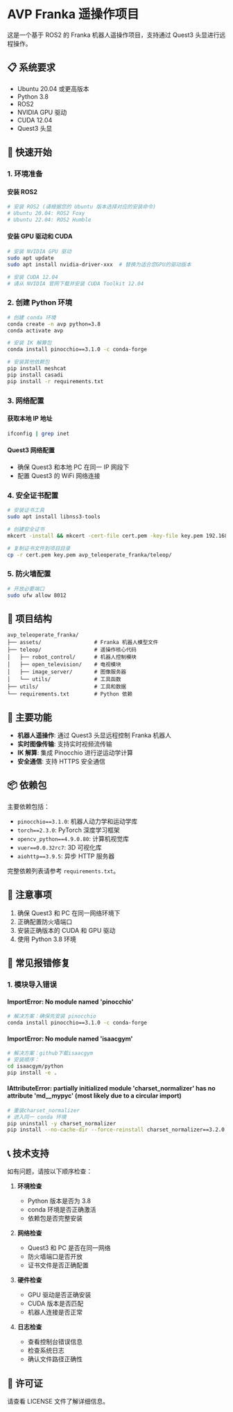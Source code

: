 # AVP Franka 遥操作项目

这是一个基于 ROS2 的 Franka 机器人遥操作项目，支持通过 Quest3 头显进行远程操作。

## 📋 系统要求

- Ubuntu 20.04 或更高版本
- Python 3.8
- ROS2
- NVIDIA GPU 驱动
- CUDA 12.04
- Quest3 头显

## 🚀 快速开始

### 1. 环境准备

#### 安装 ROS2
```bash
# 安装 ROS2 (请根据您的 Ubuntu 版本选择对应的安装命令)
# Ubuntu 20.04: ROS2 Foxy
# Ubuntu 22.04: ROS2 Humble
```

#### 安装 GPU 驱动和 CUDA
```bash
# 安装 NVIDIA GPU 驱动
sudo apt update
sudo apt install nvidia-driver-xxx  # 替换为适合您GPU的驱动版本

# 安装 CUDA 12.04
# 请从 NVIDIA 官网下载并安装 CUDA Toolkit 12.04
```

### 2. 创建 Python 环境

```bash
# 创建 conda 环境
conda create -n avp python=3.8
conda activate avp

# 安装 IK 解算包
conda install pinocchio==3.1.0 -c conda-forge

# 安装其他依赖包
pip install meshcat
pip install casadi
pip install -r requirements.txt
```

### 3. 网络配置

#### 获取本地 IP 地址
```bash
ifconfig | grep inet
```

#### Quest3 网络配置
- 确保 Quest3 和本地 PC 在同一 IP 网段下
- 配置 Quest3 的 WiFi 网络连接

### 4. 安全证书配置

```bash
# 安装证书工具
sudo apt install libnss3-tools

# 创建安全证书
mkcert -install && mkcert -cert-file cert.pem -key-file key.pem 192.168.*.* localhost 127.0.0.1

# 复制证书文件到项目目录
cp -r cert.pem key.pem avp_teleoperate_franka/teleop/
```

### 5. 防火墙配置

```bash
# 开放必要端口
sudo ufw allow 8012
```

## 📁 项目结构

```
avp_teleoperate_franka/
├── assets/                 # Franka 机器人模型文件
├── teleop/                 # 遥操作核心代码
│   ├── robot_control/      # 机器人控制模块
│   ├── open_television/    # 电视模块
│   ├── image_server/       # 图像服务器
│   └── utils/              # 工具函数
├── utils/                  # 工具和数据
└── requirements.txt        # Python 依赖
```

## 🔧 主要功能

- **机器人遥操作**: 通过 Quest3 头显远程控制 Franka 机器人
- **实时图像传输**: 支持实时视频流传输
- **IK 解算**: 集成 Pinocchio 进行逆运动学计算
- **安全通信**: 支持 HTTPS 安全通信

## 📦 依赖包

主要依赖包括：
- `pinocchio==3.1.0`: 机器人动力学和运动学库
- `torch==2.3.0`: PyTorch 深度学习框架
- `opencv_python==4.9.0.80`: 计算机视觉库
- `vuer==0.0.32rc7`: 3D 可视化库
- `aiohttp==3.9.5`: 异步 HTTP 服务器

完整依赖列表请参考 `requirements.txt`。

## 🚨 注意事项

1. 确保 Quest3 和 PC 在同一网络环境下
2. 正确配置防火墙端口
3. 安装正确版本的 CUDA 和 GPU 驱动
4. 使用 Python 3.8 环境

## 🚨 常见报错修复

### 1. 模块导入错误

#### ImportError: No module named 'pinocchio'
```bash
# 解决方案：确保先安装 pinocchio
conda install pinocchio==3.1.0 -c conda-forge
```

#### ImportError: No module named 'isaacgym'
```bash
# 解决方案：github下载isaacgym
# 安装顺序：
cd isaacgym/python
pip install -e .
```
#### IAttributeError: partially initialized module 'charset_normalizer' has no attribute 'md__mypyc' (most likely due to a circular import)
```bash
# 重装charset_normalizer
# 进入同一 conda 环境
pip uninstall -y charset_normalizer
pip install --no-cache-dir --force-reinstall charset_normalizer==3.2.0  # 或 requests 指定的兼容版本
```


## 📞 技术支持

如有问题，请按以下顺序检查：

1. **环境检查**
   - Python 版本是否为 3.8
   - conda 环境是否正确激活
   - 依赖包是否完整安装

2. **网络检查**
   - Quest3 和 PC 是否在同一网络
   - 防火墙端口是否开放
   - 证书文件是否正确配置

3. **硬件检查**
   - GPU 驱动是否正确安装
   - CUDA 版本是否匹配
   - 机器人连接是否正常

4. **日志检查**
   - 查看控制台错误信息
   - 检查系统日志
   - 确认文件路径正确性

## 📄 许可证

请查看 LICENSE 文件了解详细信息。